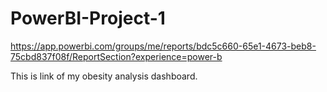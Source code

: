 # PowerBI-Project-1

https://app.powerbi.com/groups/me/reports/bdc5c660-65e1-4673-beb8-75cbd837f08f/ReportSection?experience=power-b

This is link of my obesity analysis dashboard.

